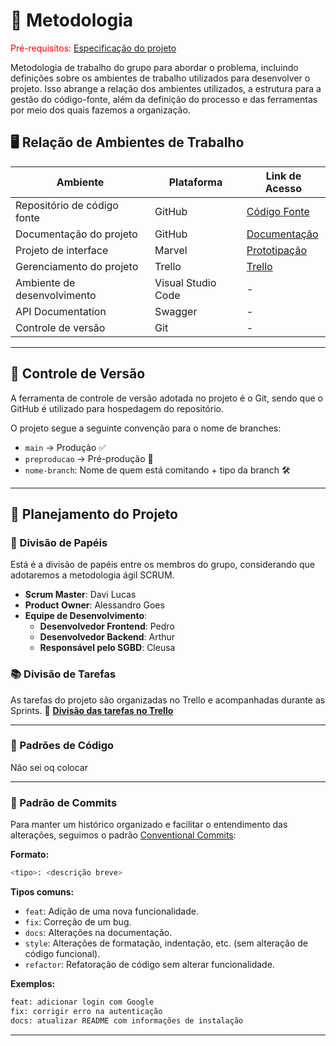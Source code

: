 # 📌 Metodologia

<span style="color:red">Pré-requisitos: <a href="02-Especificacao.md"> Especificação do projeto</a></span>

Metodologia de trabalho do grupo para abordar o problema, incluindo definições sobre os ambientes de trabalho utilizados para desenvolver o projeto. Isso abrange a relação dos ambientes utilizados, a estrutura para a gestão do código-fonte, além da definição do processo e das ferramentas por meio dos quais fazemos a organização.

## 🖥️ Relação de Ambientes de Trabalho

| Ambiente                        | Plataforma                         | Link de Acesso |
|---------------------------------|------------------------------------|---------------|
| Repositório de código fonte     | GitHub                             | [Código Fonte](https://github.com/davilucas156/trabalho-TIAM) |
| Documentação do projeto         | GitHub                             | [Documentação](https://github.com/davilucas156/trabalho-TIAM/tree/main/DOCS) |
| Projeto de interface            | Marvel                             | [Prototipação](https://marvelapp.com/project/7141818) |
| Gerenciamento do projeto        | Trello                             | [Trello](https://trello.com/b/CQkesEpM/game-escolar) |
| Ambiente de desenvolvimento     | Visual Studio Code                 | - |
| API Documentation               | Swagger                            | - |
| Controle de versão              | Git                                | - |

---

## 🔄 Controle de Versão

A ferramenta de controle de versão adotada no projeto é o Git, sendo que o GitHub é utilizado para hospedagem do repositório.

O projeto segue a seguinte convenção para o nome de branches:

- `main` → Produção ✅
- `preproducao` → Pré-produção 🚀
- `nome-branch`: Nome de quem está comitando + tipo da branch 🛠️

---

## 🚀 Planejamento do Projeto

### 📍 Divisão de Papéis

Está é a divisão de papéis entre os membros do grupo, considerando que adotaremos a metodologia ágil SCRUM.

- **Scrum Master**: Davi Lucas
- **Product Owner**: Alessandro Goes
- **Equipe de Desenvolvimento**:
  - **Desenvolvedor Frontend**: Pedro
  - **Desenvolvedor Backend**: Arthur
  - **Responsável pelo SGBD**: Cleusa

### 📚 Divisão de Tarefas

As tarefas do projeto são organizadas no Trello e acompanhadas durante as Sprints. 🔗 **[Divisão das tarefas no Trello](https://trello.com/b/CQkesEpM/game-escolar)**

---

### 🔧 Padrões de Código

Não sei oq colocar

---

### 📌 Padrão de Commits
Para manter um histórico organizado e facilitar o entendimento das alterações, seguimos o padrão [Conventional Commits](https://www.conventionalcommits.org/pt-br/v1.0.0/):

**Formato:**
```bash
<tipo>: <descrição breve>
```

**Tipos comuns:**
- `feat`: Adição de uma nova funcionalidade.
- `fix`: Correção de um bug.
- `docs`: Alterações na documentação.
- `style`: Alterações de formatação, indentação, etc. (sem alteração de código funcional).
- `refactor`: Refatoração de código sem alterar funcionalidade.

**Exemplos:**
```bash
feat: adicionar login com Google
fix: corrigir erro na autenticação
docs: atualizar README com informações de instalação
```
---
